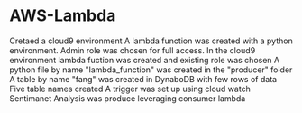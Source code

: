 # AWS-Lambda

Cretaed a cloud9 environment
A lambda function was created with a python environment. Admin role was chosen for full access.
In the cloud9 environment lambda fuction was created and existing role was chosen
A python file by name "lambda_function" was created in the "producer" folder
A table by name "fang" was created in DynaboDB with few rows of data
Five table names created
A trigger was set up using cloud watch
Sentimanet Analysis was produce leveraging consumer lambda
